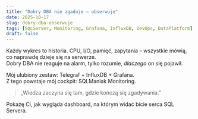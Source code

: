 ```yaml
---
title: "Dobry DBA nie zgaduje – obserwuje"
date: 2025-10-17
slug: dobry-dba-obserwuje
tags: [SQLServer, Monitoring, Grafana, InfluxDB, DevOps, DataPlatform]
draft: false
---
```


Każdy wykres to historia. CPU, I/O, pamięć, zapytania – wszystkie mówią, co naprawdę dzieje się na serwerze.  
Dobry DBA nie reaguje na alarm, tylko rozumie, *dlaczego* on się pojawił.  

Mój ulubiony zestaw: Telegraf + InfluxDB + Grafana.  
Z tego powstaje mój cockpit: SQLManiak Monitoring.

> „Wiedza zaczyna się tam, gdzie kończą się zgadywania.”

Pokażę Ci, jak wygląda dashboard, na którym widać bicie serca SQL Servera.
